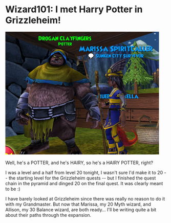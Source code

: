 # Wizard101: I met Harry Potter in Grizzleheim!

![Well, he IS a HAIRY POTTER!](../uploads/2009/08/WizardGraphicalClient-2009-08-11-22-55-19-88.jpg "Well, he IS a HAIRY POTTER!")

Well, he's a POTTER, and he's HAIRY, so he's a HAIRY POTTER, right?

I was a level and a half from level 20 tonight, I wasn't sure I'd make it to 20 -- the starting level for the Grizzleheim quests -- but I finished the quest chain in the pyramid and dinged 20 on the final quest. It was clearly meant to be :)

I have barely looked at Grizzleheim since there was really no reason to do it with my Grandmaster. But now that Marissa, my 20 Myth wizard, and Allison, my 30 Balance wizard, are both ready... I'll be writing quite a bit about their paths through the expansion.


